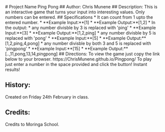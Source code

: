 <snippet>
  <content>
# Project Name
Ping Pong
## Author:
Chris Munene
## Description:
This is an interactive game that turns your input into interesting values.
Only numbers can be entered.
## Specifications
  * It can count from 1 upto the entered number.
   * **Example Input:**[1]
   * **Example Output:**[1,2]
  * In the output:
    * any number divisble by 3 is replaced with 'ping'
      * **Example Input:**[3]
      * **Example Output:**[1,2,ping]
    * any number divisble by 5 is replaced with 'pong'
      * **Example Input:**[5]
      * **Example Output:**[1,2,ping,4,pong]
    * any number divisble by both 3 and 5 is replaced with 'pingpong'
      * **Example Input:**[15]
      * **Example Output:**[..,11,pong,13,14,pingpong]
## Directions:
To view the game just copy the link below to your browser. https://ChrisMunene.github.io/Pingpong/
To play just enter a number in the space provided and click the button!
Instant results!

## History:
Created on Friday 24th February in class.
## Credits:
Credits to Moringa School.


</snippet>
